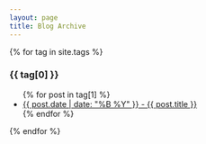 ```yaml
---
layout: page
title: Blog Archive
---
```


{% for tag in site.tags %}
  <h3>{{ tag[0] }}</h3>
  <ul>
    {% for post in tag[1] %}
      <li><a href="{{site.url}}{{post.url}}">{{ post.date | date: "%B %Y" }} - {{ post.title }}</a></li>
    {% endfor %}
  </ul>
{% endfor %}
